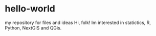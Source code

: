 # hello-world
my repository for files and ideas
Hi, folk!
Im interested in statictics, R, Python, NextGIS and QGis.
